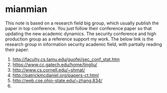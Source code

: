 # mianmian 
This note is based on a research field big group, which usually publish the paper in top conference. You just follow their conference paper so that updating the new academic dynamics. The security conference and high production group as a reference support my work. The below link is the research group in information security academic field, with partially reading their paper.
1. http://faculty.cs.tamu.edu/guofei/sec_conf_stat.htm
2. https://www.cc.gatech.edu/home/lingliu/
3. http://www.cs.cornell.edu/~shmat/
4. http://patrickmcdaniel.org/papers-ct.html
5. http://web.cse.ohio-state.edu/~zhang.834/
6. 
